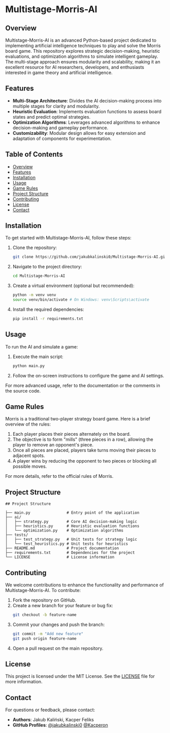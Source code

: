 # Multistage-Morris-AI

## Overview

Multistage-Morris-AI is an advanced Python-based project dedicated to implementing artificial intelligence techniques to play and solve the Morris board game. This repository explores strategic decision-making, heuristic evaluations, and optimization algorithms to simulate intelligent gameplay. The multi-stage approach ensures modularity and scalability, making it an excellent resource for AI researchers, developers, and enthusiasts interested in game theory and artificial intelligence.

## Features

- **Multi-Stage Architecture**: Divides the AI decision-making process into multiple stages for clarity and modularity.
- **Heuristic Evaluation**: Implements evaluation functions to assess board states and predict optimal strategies.
- **Optimization Algorithms**: Leverages advanced algorithms to enhance decision-making and gameplay performance.
- **Customizability**: Modular design allows for easy extension and adaptation of components for experimentation.

## Table of Contents

- [Overview](#overview)
- [Features](#features)
- [Installation](#installation)
- [Usage](#usage)
- [Game Rules](#game-rules)
- [Project Structure](#project-structure)
- [Contributing](#contributing)
- [License](#license)
- [Contact](#contact)

## Installation

To get started with Multistage-Morris-AI, follow these steps:

1. Clone the repository:
   ```bash
   git clone https://github.com/jakubkalinski0/Multistage-Morris-AI.git
   ```
2. Navigate to the project directory:
   ```bash
   cd Multistage-Morris-AI
   ```
3. Create a virtual environment (optional but recommended):
   ```bash
   python -m venv venv
   source venv/bin/activate # On Windows: venv\Scripts\activate
   ```
4. Install the required dependencies:
   ```bash
   pip install -r requirements.txt
   ```

## Usage

To run the AI and simulate a game:

1. Execute the main script:
   ```bash
   python main.py
   ```
2. Follow the on-screen instructions to configure the game and AI settings.

For more advanced usage, refer to the documentation or the comments in the source code.

## Game Rules

Morris is a traditional two-player strategy board game. Here is a brief overview of the rules:

1. Each player places their pieces alternately on the board.
2. The objective is to form "mills" (three pieces in a row), allowing the player to remove an opponent's piece.
3. Once all pieces are placed, players take turns moving their pieces to adjacent spots.
4. A player wins by reducing the opponent to two pieces or blocking all possible moves.

For more details, refer to the official rules of Morris.

## Project Structure

```
## Project Structure

├── main.py                # Entry point of the application
├── ai/
│   ├── strategy.py        # Core AI decision-making logic
│   ├── heuristics.py      # Heuristic evaluation functions
│   └── optimization.py    # Optimization algorithms
├── tests/
│   ├── test_strategy.py   # Unit tests for strategy logic
│   └── test_heuristics.py # Unit tests for heuristics
├── README.md              # Project documentation
├── requirements.txt       # Dependencies for the project
└── LICENSE                # License information
```

## Contributing

We welcome contributions to enhance the functionality and performance of Multistage-Morris-AI. To contribute:

1. Fork the repository on GitHub.
2. Create a new branch for your feature or bug fix:
   ```bash
   git checkout -b feature-name
   ```
3. Commit your changes and push the branch:
   ```bash
   git commit -m "Add new feature"
   git push origin feature-name
   ```
4. Open a pull request on the main repository.

## License

This project is licensed under the MIT License. See the [LICENSE](LICENSE) file for more information.

## Contact

For questions or feedback, please contact:

- **Authors**: Jakub Kaliński, Kacper Feliks
- **GitHub Profiles**: [@jakubkalinski0](https://github.com/jakubkalinski0) [@Kacperon](https://github.com/Kacperon)

